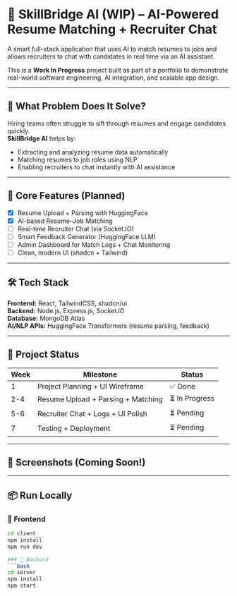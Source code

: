# 🚧 SkillBridge AI (WIP) – AI-Powered Resume Matching + Recruiter Chat

A smart full-stack application that uses AI to match resumes to jobs and allows recruiters to chat with candidates in real time via an AI assistant.

This is a **Work In Progress** project built as part of a portfolio to demonstrate real-world software engineering, AI integration, and scalable app design.

---

## 🎯 What Problem Does It Solve?

Hiring teams often struggle to sift through resumes and engage candidates quickly.  
**SkillBridge AI** helps by:

- Extracting and analyzing resume data automatically
- Matching resumes to job roles using NLP
- Enabling recruiters to chat instantly with AI assistance

---

## 🧠 Core Features (Planned)

- [x] Resume Upload + Parsing with HuggingFace
- [x] AI-based Resume–Job Matching
- [ ] Real-time Recruiter Chat (via Socket.IO)
- [ ] Smart Feedback Generator (HuggingFace LLM)
- [ ] Admin Dashboard for Match Logs + Chat Monitoring
- [ ] Clean, modern UI (shadcn + Tailwind)

---

## 🛠️ Tech Stack

**Frontend:** React, TailwindCSS, shadcn/ui  
**Backend:** Node.js, Express.js, Socket.IO  
**Database:** MongoDB Atlas  
**AI/NLP APIs:** HuggingFace Transformers (resume parsing, feedback)

---

## 🚀 Project Status

| Week | Milestone                          | Status         |
| ---- | ---------------------------------- | -------------- |
| 1    | Project Planning + UI Wireframe    | ✅ Done        |
| 2-4  | Resume Upload + Parsing + Matching | ⏳ In Progress |
| 5-6  | Recruiter Chat + Logs + UI Polish  | ⏳ Pending     |
| 7    | Testing + Deployment               | ⏳ Pending     |

---

## 📸 Screenshots (Coming Soon!)

<!-- Add screenshots here once UI is ready -->

---

## 📦 Run Locally

### 🔧 Frontend

````bash
cd client
npm install
npm run dev

### 🔧 Backend
```bash
cd server
npm install
npm start

````

